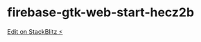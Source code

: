 # firebase-gtk-web-start-hecz2b

[Edit on StackBlitz ⚡️](https://stackblitz.com/edit/firebase-gtk-web-start-hecz2b)